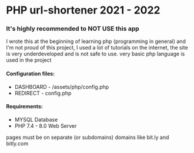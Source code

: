 # PHP url-shortener 2021 - 2022
### It's highly recommended to NOT USE this app

I wrote this at the beginning of learning php (programming in general) and I'm not proud of this project, I used a lot of tutorials on the internet, the site is very underdeveloped and is not safe to use. very basic php language is used in the project


#### Configuration files: 
- DASHBOARD - /assets/php/config.php
- REDIRECT - config.php

#### Requirements:
- MYSQL Database
- PHP 7.4 - 8.0 Web Server



pages must be on separate (or subdomains) domains like bit.ly and bitly.com
